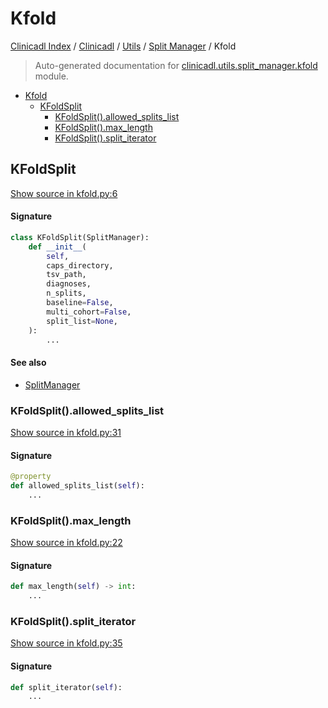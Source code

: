 # Kfold

[Clinicadl Index](../../../README.md#clinicadl-index) /
[Clinicadl](../../index.md#clinicadl) /
[Utils](../index.md#utils) /
[Split Manager](./index.md#split-manager) /
Kfold

> Auto-generated documentation for [clinicadl.utils.split_manager.kfold](../../../../clinicadl/utils/split_manager/kfold.py) module.

- [Kfold](#kfold)
  - [KFoldSplit](#kfoldsplit)
    - [KFoldSplit().allowed_splits_list](#kfoldsplit()allowed_splits_list)
    - [KFoldSplit().max_length](#kfoldsplit()max_length)
    - [KFoldSplit().split_iterator](#kfoldsplit()split_iterator)

## KFoldSplit

[Show source in kfold.py:6](../../../../clinicadl/utils/split_manager/kfold.py#L6)

#### Signature

```python
class KFoldSplit(SplitManager):
    def __init__(
        self,
        caps_directory,
        tsv_path,
        diagnoses,
        n_splits,
        baseline=False,
        multi_cohort=False,
        split_list=None,
    ):
        ...
```

#### See also

- [SplitManager](./split_manager.md#splitmanager)

### KFoldSplit().allowed_splits_list

[Show source in kfold.py:31](../../../../clinicadl/utils/split_manager/kfold.py#L31)

#### Signature

```python
@property
def allowed_splits_list(self):
    ...
```

### KFoldSplit().max_length

[Show source in kfold.py:22](../../../../clinicadl/utils/split_manager/kfold.py#L22)

#### Signature

```python
def max_length(self) -> int:
    ...
```

### KFoldSplit().split_iterator

[Show source in kfold.py:35](../../../../clinicadl/utils/split_manager/kfold.py#L35)

#### Signature

```python
def split_iterator(self):
    ...
```